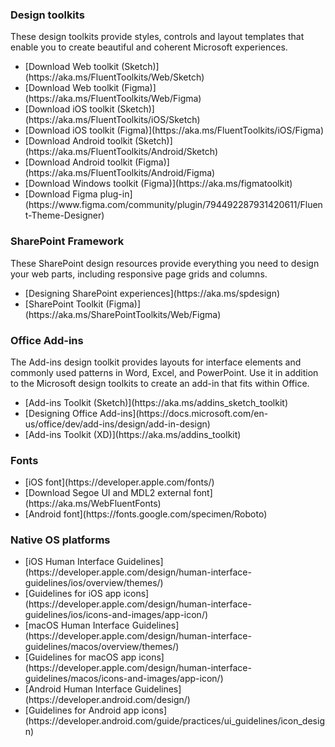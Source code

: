 ### Design toolkits

These design toolkits provide styles, controls and layout templates that enable you to create beautiful and coherent Microsoft experiences.

<ul className="md-list--flex">
  <li className="mdut--half">[Download Web toolkit (Sketch)](https://aka.ms/FluentToolkits/Web/Sketch)</li>
  <li className="mdut--half">[Download Web toolkit (Figma)](https://aka.ms/FluentToolkits/Web/Figma)</li>
  <li className="mdut--half">[Download iOS toolkit (Sketch)](https://aka.ms/FluentToolkits/iOS/Sketch)</li>
  <li className="mdut--half">[Download iOS toolkit (Figma)](https://aka.ms/FluentToolkits/iOS/Figma)</li>
  <li className="mdut--half">[Download Android toolkit (Sketch)](https://aka.ms/FluentToolkits/Android/Sketch)</li>
  <li className="mdut--half">[Download Android toolkit (Figma)](https://aka.ms/FluentToolkits/Android/Figma)</li>
  <li className="mdut--half">[Download Windows toolkit (Figma)](https://aka.ms/figmatoolkit)</li>
  <li className="mdut--half">[Download Figma plug-in](https://www.figma.com/community/plugin/794492287931420611/Fluent-Theme-Designer)</li>

</ul>

<!-- headings get auto-generated IDs usually, and this page has two "SharePoint Framework" headings -->
<h3 id="sharepoint-framework-design">SharePoint Framework</h3>

These SharePoint design resources provide everything you need to design your web parts, including responsive page grids and columns.

<ul className="md-list--flex">
  <li className="mdut--half">[Designing SharePoint experiences](https://aka.ms/spdesign)</li>
  <li className="mdut--half">[SharePoint Toolkit (Figma)](https://aka.ms/SharePointToolkits/Web/Figma)</li>
</ul>

<h3 id="office-add-ins-design">Office Add-ins</h3>

The Add-ins design toolkit provides layouts for interface elements and commonly used patterns in Word, Excel, and PowerPoint. Use it in addition to the Microsoft design toolkits to create an add-in that fits within Office.

<ul className="md-list--flex">
  <li className="mdut--half">[Add-ins Toolkit (Sketch)](https://aka.ms/addins_sketch_toolkit)</li>
  <li className="mdut--half">[Designing Office Add-ins](https://docs.microsoft.com/en-us/office/dev/add-ins/design/add-in-design)</li>
  <li className="mdut--half">[Add-ins Toolkit (XD)](https://aka.ms/addins_toolkit)</li>
</ul>

### Fonts

<ul className="md-list--flex">
  <li className="mdut--half">[iOS font](https://developer.apple.com/fonts/)</li>
  <li className="mdut--half">[Download Segoe UI and MDL2 external font](https://aka.ms/WebFluentFonts)</li>
  <li className="mdut--half">[Android font](https://fonts.google.com/specimen/Roboto)</li>
</ul>

### Native OS platforms

<ul className="md-list--flex">
  <li className="mdut--half">[iOS Human Interface Guidelines](https://developer.apple.com/design/human-interface-guidelines/ios/overview/themes/)</li>
  <li className="mdut--half">[Guidelines for iOS app icons](https://developer.apple.com/design/human-interface-guidelines/ios/icons-and-images/app-icon/)</li>
  <li className="mdut--half">[macOS Human Interface Guidelines](https://developer.apple.com/design/human-interface-guidelines/macos/overview/themes/)</li>
  <li className="mdut--half">[Guidelines for macOS app icons](https://developer.apple.com/design/human-interface-guidelines/macos/icons-and-images/app-icon/)</li>
  <li className="mdut--half">[Android Human Interface Guidelines](https://developer.android.com/design/)</li>
  <li className="mdut--half">[Guidelines for Android app icons](https://developer.android.com/guide/practices/ui_guidelines/icon_design)</li>
</ul>
